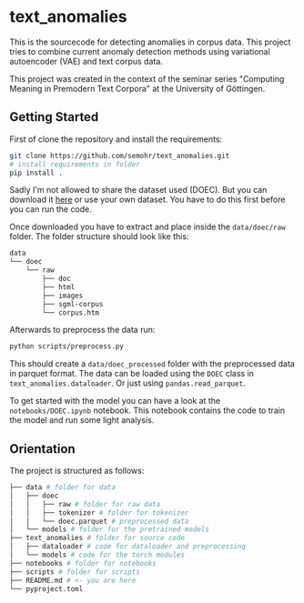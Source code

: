 # text_anomalies

This is the sourcecode for detecting anomalies in corpus data. This project tries to combine
current anomaly detection methods using variational autoencoder (VAE) and text corpus data.

This project was created in the context of the seminar series "Computing Meaning in Premodern Text Corpora" at the University of Göttingen.

## Getting Started

First of clone the repository and install the requirements:

```bash
git clone https://github.com/semohr/text_anomalies.git
# install requirements in folder
pip install .
```

Sadly I'm not allowed to share the dataset used (DOEC). But you can download it [here](http://hdl.handle.net/20.500.12024/2488) or use your own dataset. You have to do this first before you can run the code.

Once downloaded you have to extract and place inside the `data/doec/raw` folder. The folder structure should look like this:

```bash
data
└── doec
    └── raw
        ├── doc
        ├── html
        ├── images
        ├── sgml-corpus
        └── corpus.htm
```

Afterwards to preprocess the data run:

```bash
python scripts/preprocess.py
```

This should create a `data/doec_processed` folder with the preprocessed data in parquet format. The data can be loaded using the `DOEC` class in `text_anomalies.dataloader`. Or just using `pandas.read_parquet`.

To get started with the model you can have a look at the `notebooks/DOEC.ipynb` notebook. This notebook contains the code to train the model and run some light analysis.

## Orientation

The project is structured as follows:

```bash
├── data # folder for data
│   ├── doec
│   │   ├── raw # folder for raw data
│   │   ├── tokenizer # folder for tokenizer
│   │   └── doec.parquet # preprocessed data
│   └── models # folder for the pretrained models
├── text_anomalies # folder for source code
│   ├── dataloader # code for dataloader and preprocessing
│   └── models # code for the torch modules
├── notebooks # folder for notebooks
├── scripts # folder for scripts
├── README.md # <- you are here
└── pyproject.toml
```
